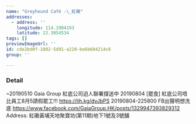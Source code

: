 ```yaml
---
name: "Greyhound Café -\_紅磡"
addresses:
  - address: ''
    longitude: 114.1904193
    latitude: 22.3054534
tags: []
previewImageUrl: ''
id: cde2bd0f-1802-5d91-a220-be6b604214c6
group: ''

---
```

### Detail
~20190510
Gaia Group 紅底公司迫人聯署撐送中
20190804
[罷食] 紅底公司唔比員工8月5請假罷工!!!
https://lih.kg/dvJbPS
20190804-225800
FB出聲明想洗底
https://www.facebook.com/GaiaGroup.HK/posts/1329947393829312
Address:
紅磡黃埔天地聚寶坊(第11期)地下1號及3號舖

